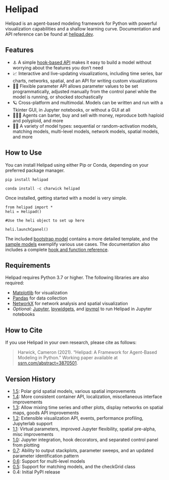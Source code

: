 # Helipad

Helipad is an agent-based modeling framework for Python with powerful visualization capabilities and a shallow learning curve. Documentation and API reference can be found at [helipad.dev](https://helipad.dev).

## Features

* ⚓️ A simple [hook-based API](https://helipad.dev/glossary/hooks/) makes it easy to build a model without worrying about the features you don’t need
* 📈 Interactive and live-updating visualizations, including time series, bar charts, networks, spatial, and an API for writing custom visualizations
* 👋🏻 Flexible parameter API allows parameter values to be set programmatically, adjusted manually from the control panel while the model is running, or shocked stochastically
* 🪐 Cross-platform and multimodal. Models can be written and run with a Tkinter GUI, in Jupyter notebooks, or without a GUI at all
* 🤹🏻‍♂️ Agents can barter, buy and sell with money, reproduce both haploid and polyploid, and more
* 🕺🏻 A variety of model types: sequential or random-activation models, matching models, multi-level models, network models, spatial models, and more

## How to Use

You can install Helipad using either Pip or Conda, depending on your preferred package manager.

	pip install helipad
 
	conda install -c charwick helipad

Once installed, getting started with a model is very simple. 

	from helipad import *
	heli = Helipad()
	
	#Use the heli object to set up here
	
	heli.launchCpanel()

The included [bootstrap model](https://github.com/charwick/helipad/blob/master/sample-models/bootstrap.py) contains a more detailed template, and the [sample models](https://github.com/charwick/helipad/tree/master/sample-models) exemplify various use cases. The documentation also includes a complete [hook and function reference](https://helipad.dev/functions/).

## Requirements

Helipad requires Python 3.7 or higher. The following libraries are also required:

* [Matplotlib](https://matplotlib.org/) for visualization
* [Pandas](https://pandas.pydata.org/) for data collection
* [NetworkX](http://networkx.github.io/) for network analysis and spatial visualization
* _Optional:_ [Jupyter](https://jupyter.org/), [Ipywidgets](https://pypi.org/project/ipywidgets/), and [ipympl](https://github.com/matplotlib/ipympl) to run Helipad in Jupyter notebooks

## How to Cite

If you use Helipad in your own research, please cite as follows:

> Harwick, Cameron (2021). “Helipad: A Framework for Agent-Based Modeling in Python.” Working paper available at [ssrn.com/abstract=3870501](https://ssrn.com/abstract=3870501). 

## Version History

* [1.5](https://helipad.dev/2023/01/helipad-1-5/): Polar grid spatial models, various spatial improvements
* [1.4](https://helipad.dev/2022/07/helipad-1-4/): More consistent container API, localization, miscellaneous interface improvements
* [1.3](https://helipad.dev/2021/06/helipad-1-3/): Allow mixing time series and other plots, display networks on spatial maps, goods API improvements
* [1.2](https://helipad.dev/2021/02/helipad-1-2/): Extensible visualization API, events, performance profiling, Jupyterlab support
* [1.1](https://helipad.dev/2020/10/helipad-1-1/): Virtual parameters, improved Jupyter flexibility, spatial pre-alpha, misc improvements
* [1.0](https://helipad.dev/2020/08/helipad-1-0/): Jupyter integration, hook decorators, and separated control panel from plotting
* [0.7](https://helipad.dev/2020/06/helipad-0-7/): Ability to output stackplots, parameter sweeps, and an updated parameter identification pattern
* [0.6](https://helipad.dev/2020/05/helipad-0-6/): Support for multi-level models
* [0.5](https://helipad.dev/2020/03/helipad-0-5/): Support for matching models, and the checkGrid class
* 0.4: Initial PyPI release